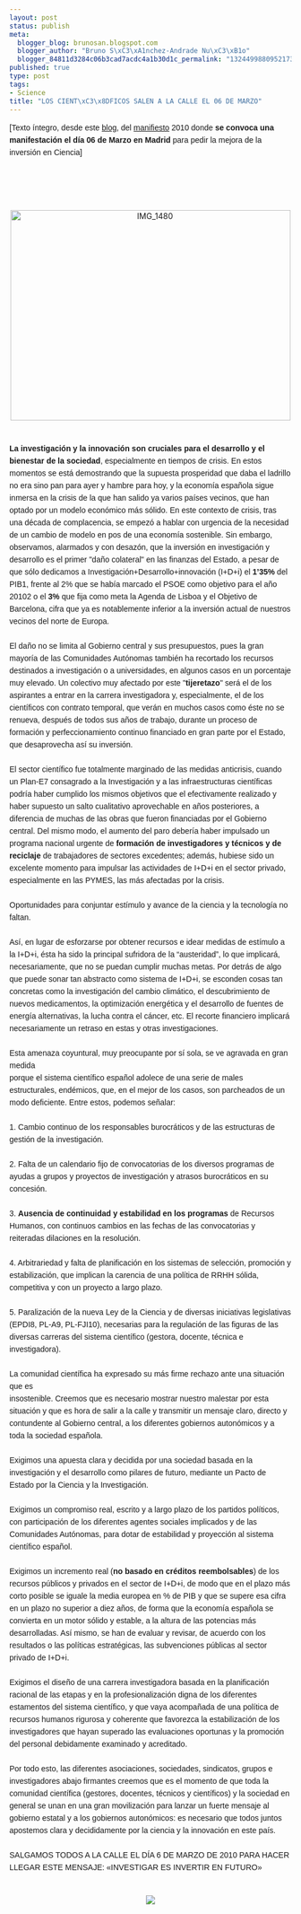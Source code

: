 ```yaml
--- 
layout: post
status: publish
meta: 
  blogger_blog: brunosan.blogspot.com
  blogger_author: "Bruno S\xC3\xA1nchez-Andrade Nu\xC3\xB1o"
  blogger_84811d3284c06b3cad7acdc4a1b30d1c_permalink: "132449988095217367"
published: true
type: post
tags: 
- Science
title: "LOS CIENT\xC3\x8DFICOS SALEN A LA CALLE EL 06 DE MARZO"
---
```

<span class="Apple-style-span" style="font-family:Verdana, sans-serif;font-size:14px;line-height:22px;">[Texto íntegro, desde este <a href="http://aldea-irreductible.blogspot.com/2010/01/los-cientificos-salen-la-calle-el-06-de.html">blog</a>, del <a href="http://precarios.org/">manifiesto</a> 2010 donde&nbsp;<span class="Apple-style-span" style="font-weight:bold;">se convoca una manifestación el día 06 de Marzo en Madrid <span class="Apple-style-span" style="font-weight:normal;">para pedir la mejora de la inversión en Ciencia</span><span class="Apple-style-span" style="font-weight:normal;">]</span></span></span><br /><span class="Apple-style-span" style="font-family:Verdana, sans-serif;font-size:14px;line-height:22px;"><b><br /></b></span><br /><span class="Apple-style-span" style="font-family:Verdana, sans-serif;font-size:14px;line-height:22px;"><b><br /></b></span><br /><div style="text-align:center;"><a href="http://www.flickr.com/photos/nasonurb/3501933853/" title="IMG_1480 by brunosan, on Flickr"><img alt="IMG_1480" height="375" src="http://farm4.static.flickr.com/3593/3501933853_84eb7b3318.jpg" width="500" /></a></div><span class="Apple-style-span" style="font-family:Verdana, sans-serif;font-size:14px;line-height:22px;"><b><br /></b></span><br /><span class="Apple-style-span" style="font-family:Verdana, sans-serif;font-size:14px;line-height:22px;"><b>La investigación y la innovación son cruciales para el desarrollo y el bienestar de la sociedad</b>, especialmente en tiempos de crisis. En estos momentos se está demostrando que la supuesta prosperidad que daba el ladrillo no era sino pan para ayer y hambre para hoy, y la economía española sigue inmersa en la crisis de la que han salido ya varios países vecinos, que han optado por un modelo económico más sólido. En este contexto de crisis, tras una década de complacencia, se empezó a hablar con urgencia de la necesidad de un cambio de modelo en pos de una economía sostenible. Sin embargo, observamos, alarmados y con desazón, que la inversión en investigación y desarrollo es el primer "daño colateral" en las finanzas del Estado, a pesar de que sólo dedicamos a Investigación+Desarrollo+innovación (I+D+i) el <b>1’35%</b> del PIB1, frente al 2% que se había marcado el PSOE como objetivo para el año 20102 o el <b>3%</b> que fija como meta la Agenda de Lisboa y el Objetivo de Barcelona, cifra que ya es notablemente inferior a la inversión actual de nuestros vecinos del norte de Europa.<br style="margin:0;padding:0;" /><br style="margin:0;padding:0;" />El daño no se limita al Gobierno central y sus presupuestos, pues la gran mayoría de las Comunidades Autónomas también ha recortado los recursos destinados a investigación o a universidades, en algunos casos en un porcentaje muy elevado. Un colectivo muy afectado por este "<b>tijeretazo</b>" será el de los aspirantes a entrar en la carrera investigadora y, especialmente, el de los científicos con contrato temporal, que verán en muchos casos como éste no se renueva, después de todos sus años de trabajo, durante un proceso de formación y perfeccionamiento continuo financiado en gran parte por el Estado, que desaprovecha así su inversión.<br style="margin:0;padding:0;" /><br style="margin:0;padding:0;" />El sector científico fue totalmente marginado de las medidas anticrisis, cuando un Plan-E7 consagrado a la Investigación y a las infraestructuras científicas podría haber cumplido los mismos objetivos que el efectivamente realizado y haber supuesto un salto cualitativo aprovechable en años posteriores, a diferencia de muchas de las obras que fueron financiadas por el Gobierno central. Del mismo modo, el aumento del paro debería haber impulsado un programa nacional urgente de <b>formación de investigadores y técnicos y de reciclaje</b> de trabajadores de sectores excedentes; además, hubiese sido un excelente momento para impulsar las actividades de I+D+i en el sector privado, especialmente en las PYMES, las más afectadas por la crisis.<br style="margin:0;padding:0;" /><br style="margin:0;padding:0;" />Oportunidades para conjuntar estímulo y avance de la ciencia y la tecnología no faltan.<br style="margin:0;padding:0;" /><br style="margin:0;padding:0;" />Así, en lugar de esforzarse por obtener recursos e idear medidas de estímulo a la I+D+i, ésta ha sido la principal sufridora de la “austeridad”, lo que implicará, necesariamente, que no se puedan cumplir muchas metas. Por detrás de algo que puede sonar tan abstracto como sistema de I+D+i, se esconden cosas tan concretas como la investigación del cambio climático, el descubrimiento de nuevos medicamentos, la optimización energética y el desarrollo de fuentes de energía alternativas, la lucha contra el cáncer, etc. El recorte financiero implicará necesariamente un retraso en estas y otras investigaciones.<br style="margin:0;padding:0;" /><br style="margin:0;padding:0;" />Esta amenaza coyuntural, muy preocupante por sí sola, se ve agravada en gran medida<br style="margin:0;padding:0;" />porque el sistema científico español adolece de una serie de males estructurales, endémicos, que, en el mejor de los casos, son parcheados de un modo deficiente. Entre estos, podemos señalar:<br style="margin:0;padding:0;" /><br style="margin:0;padding:0;" />1. Cambio continuo de los responsables burocráticos y de las estructuras de gestión de la investigación.<br style="margin:0;padding:0;" /><br style="margin:0;padding:0;" />2. Falta de un calendario fijo de convocatorias de los diversos programas de ayudas a grupos y proyectos de investigación y atrasos burocráticos en su concesión.<br style="margin:0;padding:0;" /><br style="margin:0;padding:0;" />3. <b>Ausencia de continuidad y estabilidad en los programas</b> de Recursos Humanos, con continuos cambios en las fechas de las convocatorias y reiteradas dilaciones en la resolución.<br style="margin:0;padding:0;" /><br style="margin:0;padding:0;" />4. Arbitrariedad y falta de planificación en los sistemas de selección, promoción y<br style="margin:0;padding:0;" />estabilización, que implican la carencia de una política de RRHH sólida, competitiva y con un proyecto a largo plazo.<br style="margin:0;padding:0;" /><br style="margin:0;padding:0;" />5. Paralización de la nueva Ley de la Ciencia y de diversas iniciativas legislativas (EPDI8, PL-A9, PL-FJI10), necesarias para la regulación de las figuras de las diversas carreras del sistema científico (gestora, docente, técnica e investigadora).<br style="margin:0;padding:0;" /><br style="margin:0;padding:0;" />La comunidad científica ha expresado su más firme rechazo ante una situación que es<br style="margin:0;padding:0;" />insostenible. Creemos que es necesario mostrar nuestro malestar por esta situación y que es hora de salir a la calle y transmitir un mensaje claro, directo y contundente al Gobierno central, a los diferentes gobiernos autonómicos y a toda la sociedad española.<br style="margin:0;padding:0;" /><br style="margin:0;padding:0;" />Exigimos una apuesta clara y decidida por una sociedad basada en la investigación y el desarrollo como pilares de futuro, mediante un Pacto de Estado por la Ciencia y la Investigación.<br style="margin:0;padding:0;" /><br style="margin:0;padding:0;" />Exigimos un compromiso real, escrito y a largo plazo de los partidos políticos, con participación de los diferentes agentes sociales implicados y de las Comunidades Autónomas, para dotar de estabilidad y proyección al sistema científico español.<br style="margin:0;padding:0;" /><br style="margin:0;padding:0;" />Exigimos un incremento real (<b>no basado en créditos reembolsables</b>) de los recursos públicos y privados en el sector de I+D+i, de modo que en el plazo más corto posible se iguale la media europea en % de PIB y que se supere esa cifra en un plazo no superior a diez años, de forma que la economía española se convierta en un motor sólido y estable, a la altura de las potencias más desarrolladas. Así mismo, se han de evaluar y revisar, de acuerdo con los resultados o las políticas estratégicas, las subvenciones públicas al sector privado de I+D+i.<br style="margin:0;padding:0;" /><br style="margin:0;padding:0;" />Exigimos el diseño de una carrera investigadora basada en la planificación racional de las etapas y en la profesionalización digna de los diferentes estamentos del sistema científico, y que vaya acompañada de una política de recursos humanos rigurosa y coherente que favorezca la estabilización de los investigadores que hayan superado las evaluaciones oportunas y la promoción del personal debidamente examinado y acreditado.<br style="margin:0;padding:0;" /><br style="margin:0;padding:0;" />Por todo esto, las diferentes asociaciones, sociedades, sindicatos, grupos e investigadores abajo firmantes creemos que es el momento de que toda la comunidad científica (gestores, docentes, técnicos y científicos) y la sociedad en general se unan en una gran movilización para lanzar un fuerte mensaje al gobierno estatal y a los gobiernos autonómicos: es necesario que todos juntos apostemos clara y decididamente por la ciencia y la innovación en este país.<br style="margin:0;padding:0;" /><br style="margin:0;padding:0;" />SALGAMOS TODOS A LA CALLE EL DÍA 6 DE MARZO DE 2010 PARA HACER LLEGAR ESTE MENSAJE: «INVESTIGAR ES INVERTIR EN FUTURO»</span><br /><span class="Apple-style-span" style="font-family:Verdana, sans-serif;font-size:14px;line-height:22px;"><br /></span><br /><div class="separator" style="clear:both;text-align:center;"><a href="http://nasonurb.files.wordpress.com/2010/01/photo.jpeg" style="margin-left:1em;margin-right:1em;"><img border="0" src="http://nasonurb.files.wordpress.com/2010/01/photo.jpeg?w=300" /></a></div><span class="Apple-style-span" style="font-family:Verdana, sans-serif;font-size:14px;line-height:22px;"><br /></span>
